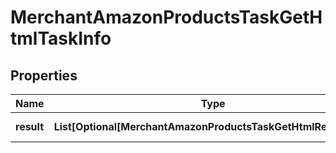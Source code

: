 # MerchantAmazonProductsTaskGetHtmlTaskInfo


## Properties

| Name | Type | Description | Notes |
|------------ | ------------- | ------------- | -------------|
**result** | **List[Optional[MerchantAmazonProductsTaskGetHtmlResultInfo]]** | array of results |[optional]|